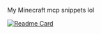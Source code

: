 My Minecraft mcp snippets lol

[![Readme Card](https://github-readme-stats.vercel.app/api/pin/?username=betterclient&repo=Snippets&show_owner=true)](https://github.com/anuraghazra/github-readme-stats)
